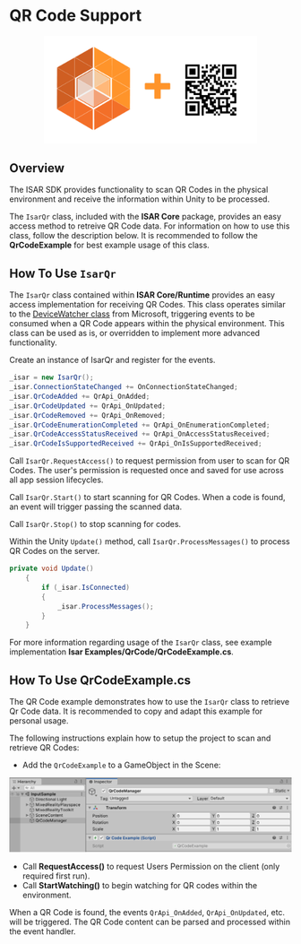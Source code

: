 # QR Code Support

<p align="center">
	<img src="images/isar_qrcode.png" width="380px">
</p>

## Overview
The ISAR SDK provides functionality to scan QR Codes in the physical environment and receive the information within Unity to be processed.

The `IsarQr` class, included with the **ISAR Core** package, provides an easy access method to retreive QR Code data. For information on how to use this class, follow the description below. It is recommended to follow the **QrCodeExample** for best example usage of this class.

## How To Use `IsarQr`

The `IsarQr` class contained within **ISAR Core/Runtime** provides an easy access implementation for receiving QR Codes. This class operates similar to the <a href="https://docs.microsoft.com/en-us/uwp/api/Windows.Devices.Enumeration.DeviceWatcher?view=winrt-19041">DeviceWatcher class</a> from Microsoft, triggering events to be consumed when a QR Code appears within the physical environment. This class can be used as is, or overridden to implement more advanced functionality.

Create an instance of IsarQr and register for the events.
```csharp
_isar = new IsarQr();
_isar.ConnectionStateChanged += OnConnectionStateChanged;
_isar.QrCodeAdded += QrApi_OnAdded;
_isar.QrCodeUpdated += QrApi_OnUpdated;
_isar.QrCodeRemoved += QrApi_OnRemoved;
_isar.QrCodeEnumerationCompleted += QrApi_OnEnumerationCompleted;
_isar.QrCodeAccessStatusReceived += QrApi_OnAccessStatusReceived;
_isar.QrCodeIsSupportedReceived += QrApi_OnIsSupportedReceived;
```

Call `IsarQr.RequestAccess()` to request permission from user to scan for QR Codes. 
The user's permission is requested once and saved for use across all app session lifecycles.

Call `IsarQr.Start()` to start scanning for QR Codes. When a code is found, an event will trigger passing the scanned data.

Call `IsarQr.Stop()` to stop scanning for codes.

Within the Unity `Update()` method, call `IsarQr.ProcessMessages()` to process QR Codes on the server.
```csharp
private void Update()
	{
		if (_isar.IsConnected)
		{
			_isar.ProcessMessages();
		}
	}
```

For more information regarding usage of the `IsarQr` class, see example implementation **Isar Examples/QrCode/QrCodeExample.cs**.

## How To Use **QrCodeExample.cs**

The QR Code example demonstrates how to use the `IsarQr` class to retrieve Qr Code data. It is recommended to copy and adapt this example for personal usage.

The following instructions explain how to setup the project to scan and retrieve QR Codes:
- Add the `QrCodeExample` to a GameObject in the Scene:
<p align="center">
	<img src="images/qrcode.png" width="580px">
</p>

- Call **RequestAccess()** to request Users Permission on the client (only required first run). 	 
- Call **StartWatching()** to begin watching for QR codes within the environment.

When a QR Code is found, the events `QrApi_OnAdded`, `QrApi_OnUpdated`, etc. will be triggered. The QR Code content can be parsed and processed within the event handler. 


